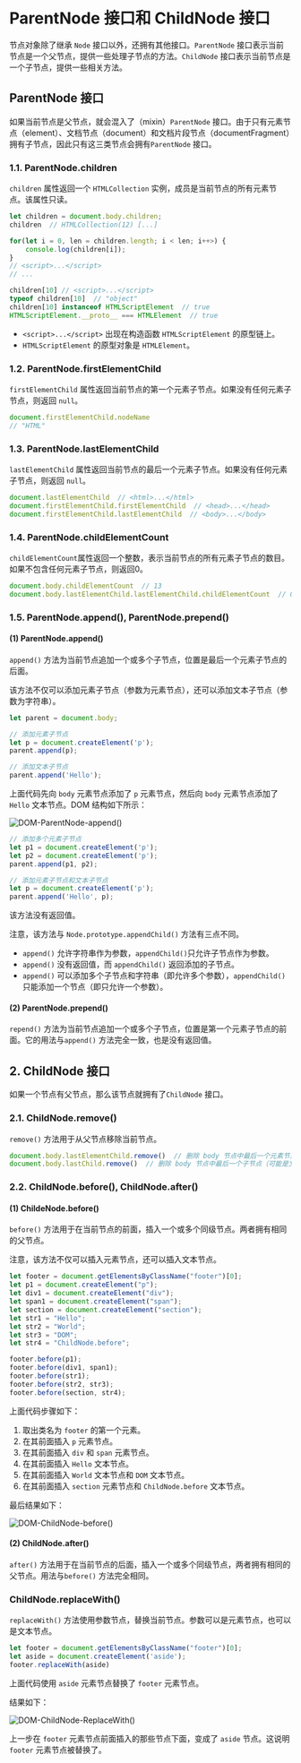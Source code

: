 # ParentNode 接口和 ChildNode 接口

节点对象除了继承 `Node` 接口以外，还拥有其他接口。`ParentNode` 接口表示当前节点是一个父节点，提供一些处理子节点的方法。`ChildNode` 接口表示当前节点是一个子节点，提供一些相关方法。

## ParentNode 接口

如果当前节点是父节点，就会混入了（mixin）`ParentNode` 接口。由于只有元素节点（element）、文档节点（document）和文档片段节点（documentFragment）拥有子节点，因此只有这三类节点会拥有`ParentNode` 接口。

### 1.1. ParentNode.children

`children` 属性返回一个 `HTMLCollection` 实例，成员是当前节点的所有元素节点。该属性只读。

```javascript
let children = document.body.children;
children  // HTMLCollection(12) [...]

for(let i = 0, len = children.length; i < len; i++>) {
    console.log(children[i]);
}
// <script>...</script>
// ...

children[10] // <script>...</script>
typeof children[10]  // "object"
children[10] instanceof HTMLScriptElement  // true
HTMLScriptElement.__proto__ === HTMLElement  // true
```

- `<script>...</script>` 出现在构造函数 `HTMLScriptElement` 的原型链上。
- `HTMLScriptElement` 的原型对象是 `HTMLElement`。

### 1.2. ParentNode.firstElementChild

`firstElementChild` 属性返回当前节点的第一个元素子节点。如果没有任何元素子节点，则返回 `null`。

```javascript
document.firstElementChild.nodeName
// "HTML"
```

### 1.3. ParentNode.lastElementChild

`lastElementChild` 属性返回当前节点的最后一个元素子节点。如果没有任何元素子节点，则返回 `null`。

```javascript
document.lastElementChild  // <html>...</html>
document.firstElementChild.firstElementChild  // <head>...</head>
document.firstElementChild.lastElementChild  // <body>...</body>
```

### 1.4. ParentNode.childElementCount

`childElementCount`属性返回一个整数，表示当前节点的所有元素子节点的数目。如果不包含任何元素子节点，则返回0。

```javascript
document.body.childElementCount  // 13
document.body.lastElementChild.lastElementChild.childElementCount  // 0
```

### 1.5. ParentNode.append(), ParentNode.prepend()

#### (1) ParentNode.append()

`append()` 方法为当前节点追加一个或多个子节点，位置是最后一个元素子节点的后面。

该方法不仅可以添加元素子节点（参数为元素节点），还可以添加文本子节点（参数为字符串）。

```javascript
let parent = document.body;

// 添加元素子节点
let p = document.createElement('p');
parent.append(p);

// 添加文本子节点
parent.append('Hello');
```

上面代码先向 `body` 元素节点添加了 `p` 元素节点，然后向 `body` 元素节点添加了 `Hello` 文本节点。DOM 结构如下所示：

![DOM-ParentNode-append()](./../images/DOM-ParentNode-append().jpg)

```javascript
// 添加多个元素子节点
let p1 = document.createElement('p');
let p2 = document.createElement('p');
parent.append(p1, p2);

// 添加元素子节点和文本子节点
let p = document.createElement('p');
parent.append('Hello', p);
```

该方法没有返回值。

注意，该方法与 `Node.prototype.appendChild()` 方法有三点不同。

- `append()` 允许字符串作为参数，`appendChild()`只允许子节点作为参数。
- `append()` 没有返回值，而 `appendChild()` 返回添加的子节点。
- `append()` 可以添加多个子节点和字符串（即允许多个参数），`appendChild()` 只能添加一个节点（即只允许一个参数）。

#### (2) ParentNode.prepend()

`repend()` 方法为当前节点追加一个或多个子节点，位置是第一个元素子节点的前面。它的用法与`append()` 方法完全一致，也是没有返回值。

## 2. ChildNode 接口

如果一个节点有父节点，那么该节点就拥有了`ChildNode` 接口。

### 2.1. ChildNode.remove()

`remove()` 方法用于从父节点移除当前节点。

```javascript
document.body.lastElementChild.remove()  // 删除 body 节点中最后一个元素节点
document.body.lastChild.remove()  // 删除 body 节点中最后一个子节点（可能是文本节点）
```

### 2.2. ChildNode.before(), ChildNode.after()

#### (1) ChildeNode.before()

`before()` 方法用于在当前节点的前面，插入一个或多个同级节点。两者拥有相同的父节点。

注意，该方法不仅可以插入元素节点，还可以插入文本节点。

```javascript
let footer = document.getElementsByClassName("footer")[0];
let p1 = document.createElement("p");
let div1 = document.createElement("div");
let span1 = document.createElement("span");
let section = document.createElement("section");
let str1 = "Hello";
let str2 = "World";
let str3 = "DOM";
let str4 = "ChildNode.before";

footer.before(p1);
footer.before(div1, span1);
footer.before(str1);
footer.before(str2, str3);
footer.before(section, str4);
```

上面代码步骤如下：

1. 取出类名为 `footer` 的第一个元素。
2. 在其前面插入 `p` 元素节点。
3. 在其前面插入 `div` 和 `span` 元素节点。
4. 在其前面插入 `Hello` 文本节点。
5. 在其前面插入 `World` 文本节点和 `DOM` 文本节点。
6. 在其前面插入 `section` 元素节点和 `ChildNode.before` 文本节点。

最后结果如下：

![DOM-ChildNode-before()](./../images/DOM-ChildNode-before().jpg)

#### (2) ChildNode.after()

`after()` 方法用于在当前节点的后面，插入一个或多个同级节点，两者拥有相同的父节点。用法与`before()` 方法完全相同。

### ChildNode.replaceWith()

`replaceWith()` 方法使用参数节点，替换当前节点。参数可以是元素节点，也可以是文本节点。

```javascript
let footer = document.getElementsByClassName("footer")[0];
let aside = document.createElement('aside');
footer.replaceWith(aside)
```

上面代码使用 `aside` 元素节点替换了 `footer` 元素节点。

结果如下：

![DOM-ChildNode-ReplaceWith()](./../images/DOM-ChildNode-replaceWith().jpg)

上一步在 `footer` 元素节点前面插入的那些节点下面，变成了 `aside` 节点。这说明 `footer` 元素节点被替换了。